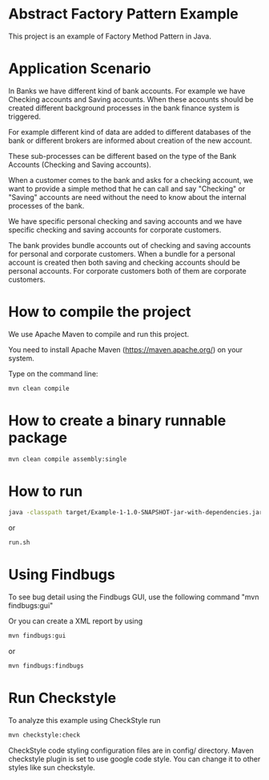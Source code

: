 # Abstract Factory Pattern Example

This project is an example of Factory Method Pattern in Java. 


# Application Scenario 

In Banks we have different kind of bank accounts. For example we have Checking accounts and Saving accounts. 
When these accounts should be created different background processes in the bank finance system is triggered. 

For example different kind of data are added to different databases of the bank or different brokers are informed about 
creation of the new account. 

These sub-processes can be different based on the type of the Bank Accounts (Checking and Saving accounts). 

When a customer comes to the bank and asks for a checking account, we want to provide a simple method that he can call and say 
"Checking" or "Saving" accounts are need without the need to know about the internal processes of the bank. 

We have specific personal checking and saving accounts and we have specific 
checking and saving accounts for corporate customers.

The bank provides bundle accounts out of checking and saving accounts for personal and corporate customers. 
When a bundle for a personal account is created then both saving and checking accounts should be personal accounts. 
For corporate customers both of them are corporate customers.  



# How to compile the project

We use Apache Maven to compile and run this project. 

You need to install Apache Maven (https://maven.apache.org/)  on your system. 

Type on the command line: 

```bash
mvn clean compile
```

# How to create a binary runnable package 


```bash
mvn clean compile assembly:single
```


# How to run


```bash
java -classpath target/Example-1-1.0-SNAPSHOT-jar-with-dependencies.jar edu.bu.met.cs665.Main
```

or


```bash
run.sh 
```

# Using Findbugs 

To see bug detail using the Findbugs GUI, use the following command "mvn findbugs:gui"

Or you can create a XML report by using  


```bash
mvn findbugs:gui 
```

or 


```bash
mvn findbugs:findbugs
```

# Run Checkstyle 

To analyze this example using CheckStyle run 

```bash
mvn checkstyle:check
```


CheckStyle code styling configuration files are in config/ directory. Maven checkstyle plugin is set to use google code style. 
You can change it to other styles like sun checkstyle. 